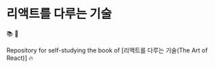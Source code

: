 
# 리액트를 다루는 기술


:books: :book:


Repository for self-studying the book of [리액트를 다루는 기술(The Art of React)] :fire:


